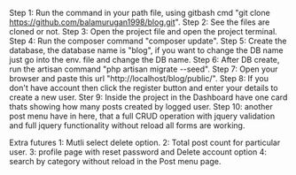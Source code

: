Step 1: Run the command in your path file, using gitbash cmd "git clone https://github.com/balamurugan1998/blog.git".
Step 2: See the files are cloned or not.
Step 3: Open the project file and open the project terminal.
Step 4: Run the composer command "composer update".
Step 5: Create the database, the database name is "blog", if you want to change the DB name just go into the env. file and change the DB name.
Step 6: After DB create, run the artisan command "php artisan migrate --seed".
Step 7: Open your browser and paste this url "http://localhost/blog/public/".
Step 8: If you don't have account then click the register button and enter your details to create a new user.
Ster 9: Inside the project in the Dashboard have one card thats showing how many posts created by logged user.
Step 10: another post menu have in here, that a full CRUD operation with jquery validation and full jquery functionality without reload all forms are working.

Extra futures
1: Mutli select delete option.
2: Total post count for particular user.
3: profile page with reset password and Delete account option
4: search by category without reload in the Post menu page.
